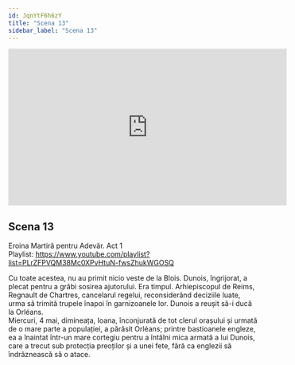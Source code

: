 ```yaml
---
id: JqnYtF6h6zY
title: "Scena 13"
sidebar_label: "Scena 13"
---
```


<div class="video-float-container">
  <iframe
    width="560"
    height="315"
    src="https://www.youtube.com/embed/JqnYtF6h6zY"
    title="YouTube video player"
    frameborder="0"
    allow="accelerometer; autoplay; clipboard-write; encrypted-media; gyroscope; picture-in-picture; web-share"
    referrerpolicy="strict-origin-when-cross-origin"
    allowfullscreen
  ></iframe>
</div>

## Scena 13

Eroina Martiră pentru Adevăr. Act 1   
Playlist: https://www.youtube.com/playlist?list=PLrZFPVQM38Mc0XPvHtuN-fwsZhukWGOSQ 

Cu toate acestea, nu au primit nicio veste de la Blois. Dunois, îngrijorat, a plecat pentru a grăbi sosirea ajutorului. Era timpul. Arhiepiscopul de Reims, Regnault de Chartres, cancelarul regelui, reconsiderând deciziile luate, urma să trimită trupele înapoi în garnizoanele lor. Dunois a reușit să-i ducă la Orléans.  
Miercuri, 4 mai, dimineața, Ioana, înconjurată de tot clerul orașului și urmată de o mare parte a populației, a părăsit Orléans; printre bastioanele engleze, ea a înaintat într-un mare cortegiu pentru a întâlni mica armată a lui Dunois, care a trecut sub protecția preoților și a unei fete, fără ca englezii să îndrăznească să o atace.
